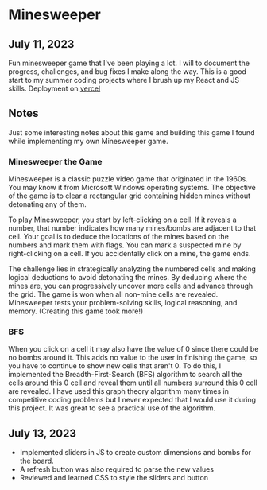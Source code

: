 # Minesweeper

## July 11, 2023

Fun minesweeper game that I've been playing a lot. I will to document the progress, challenges, and bug fixes I make along the way. This is a good start to my summer coding projects where I brush up my React and JS skills. Deployment on [vercel](minesweeper-six-sigma.vercel.app)

## Notes

Just some interesting notes about this game and building this game I found while implementing my own Minesweeper game.

### Minesweeper the Game
Minesweeper is a classic puzzle video game that originated in the 1960s. You may know it from Microsoft Windows operating systems. The objective of the game is to clear a rectangular grid containing hidden mines without detonating any of them.

To play Minesweeper, you start by left-clicking on a cell. If it reveals a number, that number indicates how many mines/bombs are adjacent to that cell. Your goal is to deduce the locations of the mines based on the numbers and mark them with flags. You can mark a suspected mine by right-clicking on a cell. If you accidentally click on a mine, the game ends.

The challenge lies in strategically analyzing the numbered cells and making logical deductions to avoid detonating the mines. By deducing where the mines are, you can progressively uncover more cells and advance through the grid. The game is won when all non-mine cells are revealed. Minesweeper tests your problem-solving skills, logical reasoning, and memory. (Creating this game took more!) 

### BFS
When you click on a cell it may also have the value of 0 since there could be no bombs around it. This adds no value to the user in finishing the game, so you have to continue to show new cells that aren't 0. To do this, I implemented the Breadth-First-Search (BFS) algorithm to search all the cells around this 0 cell and reveal them until all numbers surround this 0 cell are revealed. I have used this graph theory algorithm many times in competitive coding problems but I never expected that I would use it during this project. It was great to see a practical use of the algorithm.

## July 13, 2023
- Implemented sliders in JS to create custom dimensions and bombs for the board. 
- A refresh button was also required to parse the new values
- Reviewed and learned CSS to style the sliders and button  


